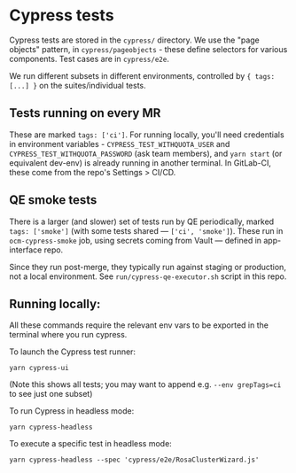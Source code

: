 # Cypress tests

Cypress tests are stored in the `cypress/` directory. We use the "page objects" pattern, in `cypress/pageobjects` - these define selectors for various components.
Test cases are in `cypress/e2e`.

We run different subsets in different environments, controlled by `{ tags: [...] }` on the suites/individual tests.

## Tests running on every MR

These are marked `tags: ['ci']`.
For running locally, you'll need credentials in environment variables - `CYPRESS_TEST_WITHQUOTA_USER` and `CYPRESS_TEST_WITHQUOTA_PASSWORD` (ask team members), 
and `yarn start` (or equivalent dev-env) is already running in another terminal.
In GitLab-CI, these come from the repo's Settings > CI/CD.

## QE smoke tests

There is a larger (and slower) set of tests run by QE periodically, marked `tags: ['smoke']` (with some tests shared — `['ci', 'smoke']`).
These run in `ocm-cypress-smoke` job, using secrets coming from Vault — defined in app-interface repo.

Since they run post-merge, they typically run against staging or production, not a local environment.
See `run/cypress-qe-executor.sh` script in this repo.

## Running locally:

All these commands require the relevant env vars to be exported in the terminal where you run cypress.

To launch the Cypress test runner:

```
yarn cypress-ui
```

(Note this shows all tests; you may want to append e.g. `--env grepTags=ci` to see just one subset)

To run Cypress in headless mode:

```
yarn cypress-headless
```

To execute a specific test in headless mode:

```
yarn cypress-headless --spec 'cypress/e2e/RosaClusterWizard.js'
```
